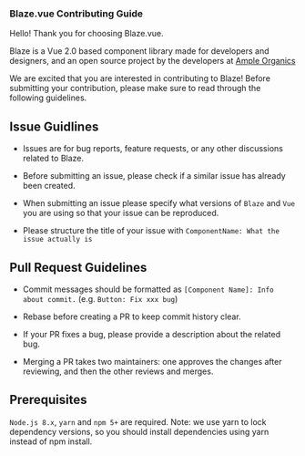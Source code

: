 ### Blaze.vue Contributing Guide
Hello! Thank you for choosing Blaze.vue.

Blaze is a Vue 2.0 based component library made for developers and designers, and an open source project by the developers at [Ample Organics](https://ampleorganics.com/careers/)

We are excited that you are interested in contributing to Blaze! Before submitting your contribution, please make sure to read through the following guidelines.

## Issue Guidlines
- Issues are for bug reports, feature requests, or any other discussions related to Blaze.

- Before submitting an issue, please check if a similar issue has already been created.

- When submitting an issue please specify what versions of `Blaze` and `Vue` you are using so that your issue can be reproduced.

- Please structure the title of your issue with `ComponentName: What the issue actually is`

## Pull Request Guidelines
- Commit messages should be formatted as `[Component Name]: Info about commit.` (e.g. `Button: Fix xxx bug`)

- Rebase before creating a PR to keep commit history clear.

- If your PR fixes a bug, please provide a description about the related bug.

- Merging a PR takes two maintainers: one approves the changes after reviewing, and then the other reviews and merges.

## Prerequisites
`Node.js 8.x`, `yarn` and `npm 5+` are required. Note: we use yarn to lock dependency versions, so you should install dependencies using yarn instead of npm install.
